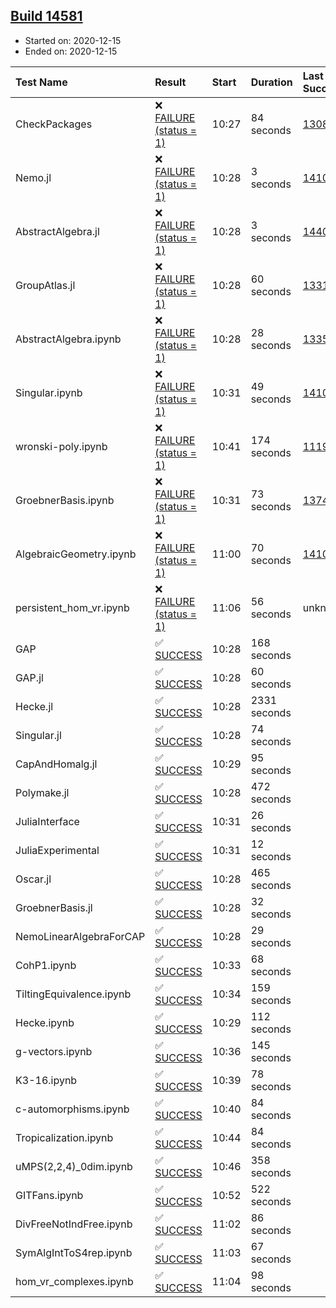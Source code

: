 ## [Build 14581](https://oscarci.mathematik.uni-kl.de/job/oscar/14581/)

* Started on: 2020-12-15
* Ended on: 2020-12-15

| Test Name    | Result | Start | Duration | Last Success | First Failure |
|:-------------|:-------|:------|:---------|:-------------|:--------------|
| CheckPackages | ❌ [FAILURE (status = 1)](https://oscarci.mathematik.uni-kl.de/job/oscar/14581/artifact/logs/build-14581/CheckPackages.log) | 10:27 | 84 seconds | [13085](https://oscarci.mathematik.uni-kl.de/job/oscar/13085/) | [13086](https://oscarci.mathematik.uni-kl.de/job/oscar/13086/) |
| Nemo.jl | ❌ [FAILURE (status = 1)](https://oscarci.mathematik.uni-kl.de/job/oscar/14581/artifact/logs/build-14581/Nemo.jl.log) | 10:28 | 3 seconds | [14101](https://oscarci.mathematik.uni-kl.de/job/oscar/14101/) | [14102](https://oscarci.mathematik.uni-kl.de/job/oscar/14102/) |
| AbstractAlgebra.jl | ❌ [FAILURE (status = 1)](https://oscarci.mathematik.uni-kl.de/job/oscar/14581/artifact/logs/build-14581/AbstractAlgebra.jl.log) | 10:28 | 3 seconds | [14405](https://oscarci.mathematik.uni-kl.de/job/oscar/14405/) | [14406](https://oscarci.mathematik.uni-kl.de/job/oscar/14406/) |
| GroupAtlas.jl | ❌ [FAILURE (status = 1)](https://oscarci.mathematik.uni-kl.de/job/oscar/14581/artifact/logs/build-14581/GroupAtlas.jl.log) | 10:28 | 60 seconds | [13311](https://oscarci.mathematik.uni-kl.de/job/oscar/13311/) | [13312](https://oscarci.mathematik.uni-kl.de/job/oscar/13312/) |
| AbstractAlgebra.ipynb | ❌ [FAILURE (status = 1)](https://oscarci.mathematik.uni-kl.de/job/oscar/14581/artifact/logs/build-14581/AbstractAlgebra.ipynb.log) | 10:28 | 28 seconds | [13355](https://oscarci.mathematik.uni-kl.de/job/oscar/13355/) | [13356](https://oscarci.mathematik.uni-kl.de/job/oscar/13356/) |
| Singular.ipynb | ❌ [FAILURE (status = 1)](https://oscarci.mathematik.uni-kl.de/job/oscar/14581/artifact/logs/build-14581/Singular.ipynb.log) | 10:31 | 49 seconds | [14101](https://oscarci.mathematik.uni-kl.de/job/oscar/14101/) | [14102](https://oscarci.mathematik.uni-kl.de/job/oscar/14102/) |
| wronski-poly.ipynb | ❌ [FAILURE (status = 1)](https://oscarci.mathematik.uni-kl.de/job/oscar/14581/artifact/logs/build-14581/wronski-poly.ipynb.log) | 10:41 | 174 seconds | [11192](https://oscarci.mathematik.uni-kl.de/job/oscar/11192/) | [11193](https://oscarci.mathematik.uni-kl.de/job/oscar/11193/) |
| GroebnerBasis.ipynb | ❌ [FAILURE (status = 1)](https://oscarci.mathematik.uni-kl.de/job/oscar/14581/artifact/logs/build-14581/GroebnerBasis.ipynb.log) | 10:31 | 73 seconds | [13748](https://oscarci.mathematik.uni-kl.de/job/oscar/13748/) | [13749](https://oscarci.mathematik.uni-kl.de/job/oscar/13749/) |
| AlgebraicGeometry.ipynb | ❌ [FAILURE (status = 1)](https://oscarci.mathematik.uni-kl.de/job/oscar/14581/artifact/logs/build-14581/AlgebraicGeometry.ipynb.log) | 11:00 | 70 seconds | [14101](https://oscarci.mathematik.uni-kl.de/job/oscar/14101/) | [14102](https://oscarci.mathematik.uni-kl.de/job/oscar/14102/) |
| persistent_hom_vr.ipynb | ❌ [FAILURE (status = 1)](https://oscarci.mathematik.uni-kl.de/job/oscar/14581/artifact/logs/build-14581/persistent_hom_vr.ipynb.log) | 11:06 | 56 seconds | unknown | unknown |
| GAP | ✅ [SUCCESS](https://oscarci.mathematik.uni-kl.de/job/oscar/14581/artifact/logs/build-14581/GAP.log) | 10:28 | 168 seconds |  |  |
| GAP.jl | ✅ [SUCCESS](https://oscarci.mathematik.uni-kl.de/job/oscar/14581/artifact/logs/build-14581/GAP.jl.log) | 10:28 | 60 seconds |  |  |
| Hecke.jl | ✅ [SUCCESS](https://oscarci.mathematik.uni-kl.de/job/oscar/14581/artifact/logs/build-14581/Hecke.jl.log) | 10:28 | 2331 seconds |  |  |
| Singular.jl | ✅ [SUCCESS](https://oscarci.mathematik.uni-kl.de/job/oscar/14581/artifact/logs/build-14581/Singular.jl.log) | 10:28 | 74 seconds |  |  |
| CapAndHomalg.jl | ✅ [SUCCESS](https://oscarci.mathematik.uni-kl.de/job/oscar/14581/artifact/logs/build-14581/CapAndHomalg.jl.log) | 10:29 | 95 seconds |  |  |
| Polymake.jl | ✅ [SUCCESS](https://oscarci.mathematik.uni-kl.de/job/oscar/14581/artifact/logs/build-14581/Polymake.jl.log) | 10:28 | 472 seconds |  |  |
| JuliaInterface | ✅ [SUCCESS](https://oscarci.mathematik.uni-kl.de/job/oscar/14581/artifact/logs/build-14581/JuliaInterface.log) | 10:31 | 26 seconds |  |  |
| JuliaExperimental | ✅ [SUCCESS](https://oscarci.mathematik.uni-kl.de/job/oscar/14581/artifact/logs/build-14581/JuliaExperimental.log) | 10:31 | 12 seconds |  |  |
| Oscar.jl | ✅ [SUCCESS](https://oscarci.mathematik.uni-kl.de/job/oscar/14581/artifact/logs/build-14581/Oscar.jl.log) | 10:28 | 465 seconds |  |  |
| GroebnerBasis.jl | ✅ [SUCCESS](https://oscarci.mathematik.uni-kl.de/job/oscar/14581/artifact/logs/build-14581/GroebnerBasis.jl.log) | 10:28 | 32 seconds |  |  |
| NemoLinearAlgebraForCAP | ✅ [SUCCESS](https://oscarci.mathematik.uni-kl.de/job/oscar/14581/artifact/logs/build-14581/NemoLinearAlgebraForCAP.log) | 10:28 | 29 seconds |  |  |
| CohP1.ipynb | ✅ [SUCCESS](https://oscarci.mathematik.uni-kl.de/job/oscar/14581/artifact/logs/build-14581/CohP1.ipynb.log) | 10:33 | 68 seconds |  |  |
| TiltingEquivalence.ipynb | ✅ [SUCCESS](https://oscarci.mathematik.uni-kl.de/job/oscar/14581/artifact/logs/build-14581/TiltingEquivalence.ipynb.log) | 10:34 | 159 seconds |  |  |
| Hecke.ipynb | ✅ [SUCCESS](https://oscarci.mathematik.uni-kl.de/job/oscar/14581/artifact/logs/build-14581/Hecke.ipynb.log) | 10:29 | 112 seconds |  |  |
| g-vectors.ipynb | ✅ [SUCCESS](https://oscarci.mathematik.uni-kl.de/job/oscar/14581/artifact/logs/build-14581/g-vectors.ipynb.log) | 10:36 | 145 seconds |  |  |
| K3-16.ipynb | ✅ [SUCCESS](https://oscarci.mathematik.uni-kl.de/job/oscar/14581/artifact/logs/build-14581/K3-16.ipynb.log) | 10:39 | 78 seconds |  |  |
| c-automorphisms.ipynb | ✅ [SUCCESS](https://oscarci.mathematik.uni-kl.de/job/oscar/14581/artifact/logs/build-14581/c-automorphisms.ipynb.log) | 10:40 | 84 seconds |  |  |
| Tropicalization.ipynb | ✅ [SUCCESS](https://oscarci.mathematik.uni-kl.de/job/oscar/14581/artifact/logs/build-14581/Tropicalization.ipynb.log) | 10:44 | 84 seconds |  |  |
| uMPS(2,2,4)_0dim.ipynb | ✅ [SUCCESS](https://oscarci.mathematik.uni-kl.de/job/oscar/14581/artifact/logs/build-14581/uMPS-2-2-4-_0dim.ipynb.log) | 10:46 | 358 seconds |  |  |
| GITFans.ipynb | ✅ [SUCCESS](https://oscarci.mathematik.uni-kl.de/job/oscar/14581/artifact/logs/build-14581/GITFans.ipynb.log) | 10:52 | 522 seconds |  |  |
| DivFreeNotIndFree.ipynb | ✅ [SUCCESS](https://oscarci.mathematik.uni-kl.de/job/oscar/14581/artifact/logs/build-14581/DivFreeNotIndFree.ipynb.log) | 11:02 | 86 seconds |  |  |
| SymAlgIntToS4rep.ipynb | ✅ [SUCCESS](https://oscarci.mathematik.uni-kl.de/job/oscar/14581/artifact/logs/build-14581/SymAlgIntToS4rep.ipynb.log) | 11:03 | 67 seconds |  |  |
| hom_vr_complexes.ipynb | ✅ [SUCCESS](https://oscarci.mathematik.uni-kl.de/job/oscar/14581/artifact/logs/build-14581/hom_vr_complexes.ipynb.log) | 11:04 | 98 seconds |  |  |
